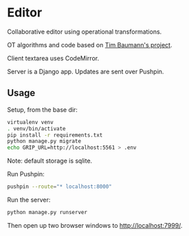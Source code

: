 # Editor

Collaborative editor using operational transformations.

OT algorithms and code based on [Tim Baumann's project](https://github.com/Operational-Transformation).

Client textarea uses CodeMirror.

Server is a Django app. Updates are sent over Pushpin.

## Usage

Setup, from the base dir:

```sh
virtualenv venv
. venv/bin/activate
pip install -r requirements.txt
python manage.py migrate
echo GRIP_URL=http://localhost:5561 > .env
```

Note: default storage is sqlite.

Run Pushpin:

```sh
pushpin --route="* localhost:8000"
```

Run the server:

```sh
python manage.py runserver
```

Then open up two browser windows to [http://localhost:7999/](http://localhost:7999/).
